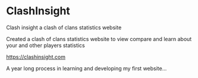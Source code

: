 # ClashInsight
Clash insight a clash of clans statistics website

Created a clash of clans statistics website to view compare and learn about your and other players statistics

https://clashinsight.com

A year long process in learning and developing my first website...
